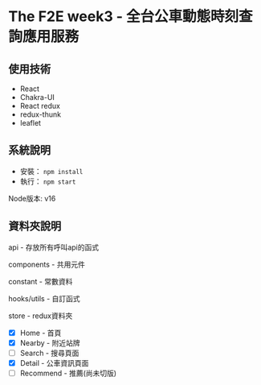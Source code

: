 # The F2E week3 - 全台公車動態時刻查詢應用服務


## 使用技術

- React
- Chakra-UI
- React redux
- redux-thunk
- leaflet

## 系統說明

- 安裝： `npm install`
- 執行： `npm start`

Node版本: v16


## 資料夾說明

api - 存放所有呼叫api的函式

components - 共用元件

constant - 常數資料

hooks/utils - 自訂函式

store - redux資料夾

- [x] Home - 首頁
- [x] Nearby - 附近站牌
- [ ] Search - 搜尋頁面
- [x] Detail - 公車資訊頁面
- [ ] Recommend - 推薦(尚未切版)
